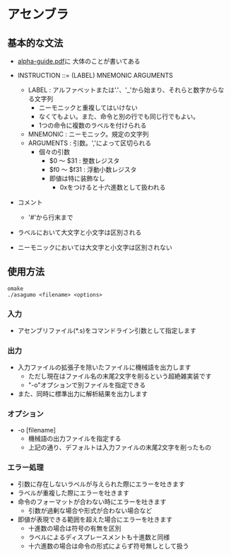 # アセンブラ

## 基本的な文法
* [alpha-guide.pdf](http://www.cs.cmu.edu/afs/cs/academic/class/15213-f98/doc/alpha-guide.pdf)に
  大体のことが書いてある

* INSTRUCTION ::= (LABEL) MNEMONIC ARGUMENTS
  * LABEL : アルファベットまたは'.'、'_'から始まり、それらと数字からなる文字列
    * ニーモニックと重複してはいけない
    * なくてもよい。また、命令と別の行でも同じ行でもよい。
    * 1つの命令に複数のラベルを付けられる
  * MNEMONIC : ニーモニック。規定の文字列
  * ARGUMENTS : 引数。','によって区切られる
    * 個々の引数
      * $0 〜 $31  : 整数レジスタ
      * $f0 〜 $f31 : 浮動小数レジスタ
      * 即値は特に装飾なし
        * 0xをつけると十六進数として扱われる

* コメント
  * '#'から行末まで

* ラベルにおいて大文字と小文字は区別される

* ニーモニックにおいては大文字と小文字は区別されない

## 使用方法

```
omake
./asagumo <filename> <options>
```

### 入力
* アセンブリファイル(*.s)をコマンドライン引数として指定します

### 出力
* 入力ファイルの拡張子を除いたファイルに機械語を出力します
  * ただし現在はファイル名の末尾2文字を削るという超絶雑実装です
  * "-o"オプションで別ファイルを指定できる
* また、同時に標準出力に解析結果を出力します

### オプション
* -o [filename]
  * 機械語の出力ファイルを指定する
  * 上記の通り、デフォルトは入力ファイルの末尾2文字を削ったもの

### エラー処理
* 引数に存在しないラベルが与えられた際にエラーを吐きます
* ラベルが重複した際にエラーを吐きます
* 命令のフォーマットが合わない時にエラーを吐きます
  * 引数が過剰な場合や形式が合わない場合など
* 即値が表現できる範囲を超えた場合にエラーを吐きます
  * 十進数の場合は符号の有無を区別
  * ラベルによるディスプレースメントも十進数と同様
  * 十六進数の場合は命令の形式によらず符号無しとして扱う
